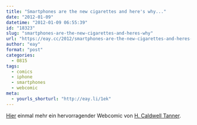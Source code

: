 ```yaml
---
title: "Smartphones are the new cigarettes and here's why..."
date: "2012-01-09"
datetime: "2012-01-09 06:55:39"
id: "18323"
slug: "smartphones-are-the-new-cigarettes-and-heres-why"
url: "https://eay.cc/2012/smartphones-are-the-new-cigarettes-and-heres-why/"
author: "eay"
format: "post"
categories:
  - 0815
tags:
  - comics
  - iphone
  - smartphones
  - webcomic
meta:
  - yourls_shorturl: "http://eay.li/1ek"
---
```


[Hier](http://eay.li/1ej) einmal mehr ein hervorragender Webcomic von [H. Caldwell Tanner](http://eay.cc/?s=H.+Caldwell+Tanner).
